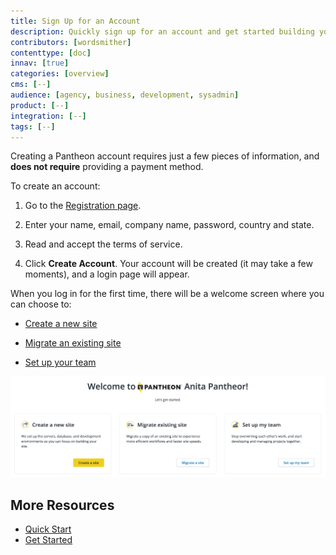 ```yaml
---
title: Sign Up for an Account
description: Quickly sign up for an account and get started building your site.
contributors: [wordsmither]
contenttype: [doc]
innav: [true]
categories: [overview]
cms: [--]
audience: [agency, business, development, sysadmin]
product: [--]
integration: [--]
tags: [--]
---
```


Creating a Pantheon account requires just a few pieces of information, and **does not require** providing a payment method.

To create an account:

1. Go to the [Registration page](https://pantheon.io/register?docs).

1. Enter your name, email, company name, password, country and state.

1. Read and accept the terms of service.

1. Click **Create Account**. Your account will be created (it may take a few moments), and a login page will appear.

When you log in for the first time, there will be a welcome screen where you can choose to:

- [Create a new site](/guides/quickstart/create-new-site/)

- [Migrate an existing site](/get-started)

- [Set up your team](/guides/account-mgmt/workspace-sites-teams/teams)

![A screenshot of the welcome screen for the New Dashboard](../images/dashboard/new-dashboard/welcome-screen.png)

## More Resources

- [Quick Start](/guides/quickstart/)
- [Get Started](/get-started)
